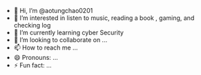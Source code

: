 - 👋 Hi, I’m @aotungchao0201
- 👀 I’m interested in listen to music, reading a book , gaming, and checking log
- 🌱 I’m currently learning cyber Security
- 💞️ I’m looking to collaborate on ...
- 📫 How to reach me ...
- 😄 Pronouns: ...
- ⚡ Fun fact: ...

<!---
aotungchao0201/aotungchao0201 is a ✨ special ✨ repository because its `README.md` (this file) appears on your GitHub profile.
You can click the Preview link to take a look at your changes.
--->
